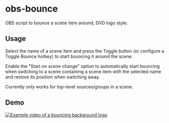 # obs-bounce

OBS script to bounce a scene item around, DVD logo style.

## Usage

Select the name of a scene item and press the Toggle button (or configure a Toggle Bounce hotkey) to start bouncing it around the scene.

Enable the "Start on scene change" option to automatically start bouncing when switching to a scene containing a scene item with the selected name and restore its position when switching away.

Currently only works for top-level sources/groups in a scene.

## Demo

[![Example video of a bouncing background logo](https://img.youtube.com/vi/FbtzencagAM/0.jpg)](https://www.youtube.com/watch?v=FbtzencagAM)
